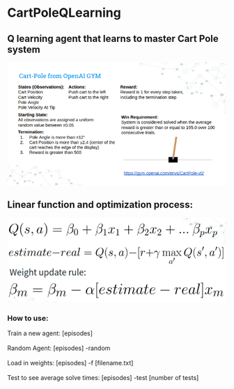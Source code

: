 # CartPoleQLearning

## Q learning agent that learns to master Cart Pole system

![alt text](game.png)

## Linear function and optimization process:

![alt text](formula.png)

### How to use: <br>

  Train a new agent: [episodes] <br>   
  Random Agent: [episodes] -random <br>  
  Load in weights: [episodes] -f [filename.txt] <br>   
  Test to see average solve times: [episodes] -test [number of tests] <br>

	
